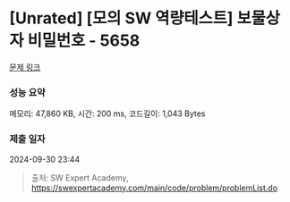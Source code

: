 # [Unrated] [모의 SW 역량테스트] 보물상자 비밀번호 - 5658 

[문제 링크](https://swexpertacademy.com/main/code/problem/problemDetail.do?contestProbId=AWXRUN9KfZ8DFAUo) 

### 성능 요약

메모리: 47,860 KB, 시간: 200 ms, 코드길이: 1,043 Bytes

### 제출 일자

2024-09-30 23:44



> 출처: SW Expert Academy, https://swexpertacademy.com/main/code/problem/problemList.do